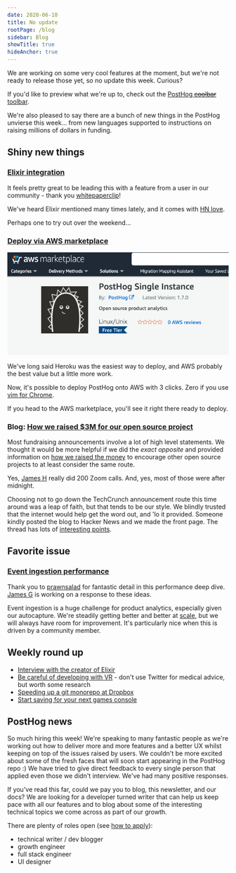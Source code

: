 ```yaml
---
date: 2020-06-10
title: No update
rootPage: /blog
sidebar: Blog
showTitle: true
hideAnchor: true
---
```


We are working on some very cool features at the moment, but we're not ready to release those yet, so no update this week. Curious?

If you'd like to preview what we're up to, check out the [PostHog <strike>coolbar</strike> toolbar](https://github.com/PostHog/posthog/issues/870).

We're also pleased to say there are a bunch of new things in the PostHog unvierse this week... from new languages supported to instructions on raising millions of dollars in funding.

## Shiny new things

### [Elixir integration](../docs/integrations/elixir-integration)

It feels pretty great to be leading this with a feature from a user in our community - thank you [whitepaperclip](https://github.com/whitepaperclip)!

We've heard Elixir mentioned many times lately, and it comes with [HN love](https://news.ycombinator.com/item?id=18838115).

Perhaps one to try out over the weekend...

### [Deploy via AWS marketplace](https://aws.amazon.com/marketplace/pp/B089QN5DZM#pdp-pricing)

![PostHog on AWS marketplace](../images/posthog-on-aws-marketplace.jpg)

We've long said Heroku was the easiest way to deploy, and AWS probably the best value but a little more work.

Now, it's possible to deploy PostHog onto AWS with 3 clicks. Zero if you use [vim for Chrome](https://chrome.google.com/webstore/detail/vimium/dbepggeogbaibhgnhhndojpepiihcmeb?hl=en).

If you head to the AWS marketplace, you'll see it right there ready to deploy.

### Blog: [How we raised $3M for our open source project](../blog/raising-3m-for-os)

Most fundraising announcements involve a lot of high level statements. We thought it would be more helpful if we did the _exact opposite_ and provided information on [how we raised the money](../blog/raising-3m-for-os) to encourage other open source projects to at least consider the same route.

Yes, [James H](https://github.com/jamesefhawkins) really did 200 Zoom calls. And, yes, most of those were after midnight.

Choosing not to go down the TechCrunch announcement route this time around was a leap of faith, but that tends to be our style. We blindly trusted that the internet would help get the word out, and 'lo it provided. Someone kindly posted the blog to Hacker News and we made the front page. The thread has lots of [interesting points](https://news.ycombinator.com/item?id=23426662).

## Favorite issue

### [Event ingestion performance](https://github.com/PostHog/posthog/issues/955)

Thank you to [prawnsalad](https://github.com/prawnsalad) for fantastic detail in this performance deep dive. [James G](https://github.com/fuziontech) is working on a response to these ideas.

Event ingestion is a huge challenge for product analytics, especially given our autocapture. We're steadily getting better and better at [scale](../docs/deployment/scaling-posthog), but we will always have room for improvement. It's particularly nice when this is driven by a community member.

## Weekly round up

* [Interview with the creator of Elixir](https://www.welcometothejungle.com/en/articles/btc-elixir-jose-valim)
* [Be careful of developing with VR](https://twitter.com/DannyBittman/status/1270402443768184832) - don't use Twitter for medical advice, but worth some research
* [Speeding up a git monorepo at Dropbox](https://dropbox.tech/application/speeding-up-a-git-monorepo-at-dropbox-with--200-lines-of-code)
* [Start saving for your next games console](https://www.ccn.com/2d-to-3d-leap-xbox-chief-delivers-dramatic-next-gen-sales-pitch/)

## PostHog news

So much hiring this week! We're speaking to many fantastic people as we're working out how to deliver more and more features and a better UX whilst keeping on top of the issues raised by users. We couldn't be more excited about some of the fresh faces that will soon start appearing in the PostHog repo :) We have tried to give direct feedback to every single person that applied even those we didn't interview. We've had many positive responses.

If you've read this far, could we pay you to blog, this newsletter, and our docs? We are looking for a developer turned writer that can help us keep pace with all our features and to blog about some of the interesting technical topics we come across as part of our growth.

There are plenty of roles open (see [how to apply](/careers)): 
* technical writer / dev blogger
* growth engineer
* full stack engineer
* UI designer
